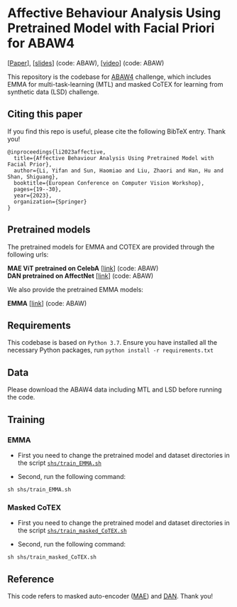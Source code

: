 # Affective Behaviour Analysis Using Pretrained Model with Facial Priori for ABAW4 
[[Paper](https://arxiv.org/abs/2207.11679)], [[slides](https://pan.baidu.com/s/1fojslUcjZwDOjKFMQ8uvRQ?pwd=ABAW)] (code: ABAW), [[video](https://pan.baidu.com/s/12SUQ1mvpH4-sv7_oYWA7Hw?pwd=ABAW)] (code: ABAW)

This repository is the codebase for [ABAW4](https://ibug.doc.ic.ac.uk/resources/eccv-2023-4th-abaw/) challenge, which includes EMMA for multi-task-learning (MTL) and masked CoTEX for learning from synthetic data (LSD) challenge.

## Citing this paper
If you find this repo is useful, please cite the following BibTeX entry. Thank you!
```
@inproceedings{li2023affective,
  title={Affective Behaviour Analysis Using Pretrained Model with Facial Prior},
  author={Li, Yifan and Sun, Haomiao and Liu, Zhaori and Han, Hu and Shan, Shiguang},
  booktitle={European Conference on Computer Vision Workshop},
  pages={19--30},
  year={2023},
  organization={Springer}
}
```

## Pretrained models
The pretrained models for EMMA and COTEX are provided through the following urls:

<b>MAE ViT pretrained on CelebA</b> \[[link](https://pan.baidu.com/s/1aedEeEHeIslvx0WsFVWxDw)\] (code: ABAW) \
<b>DAN pretrained on AffectNet</b> \[[link](https://pan.baidu.com/s/1MNSkd7KWSL5USywPG3XVfw)\] (code: ABAW)

We also provide the pretrained EMMA models:

<b>EMMA</b> \[[link](https://pan.baidu.com/s/12xTjIqhTUdp_FziBNTEd0A?pwd=ABAW)\] (code: ABAW)


## Requirements
This codebase is based on `Python 3.7`. 
Ensure you have installed all the necessary Python packages, run `python install -r requirements.txt`

## Data
Please download the ABAW4 data including MTL and LSD before running the code. 

## Training
### EMMA
- First you need to change the pretrained model and dataset directories in the script [`shs/train_EMMA.sh`](./shs/train_EMMA.sh)

- Second, run the following command:

```
sh shs/train_EMMA.sh
```
### Masked CoTEX
- First you need to change the pretrained model and dataset directories in the script [`shs/train_masked_CoTEX.sh`](./shs/train_masked_CoTEX.sh)

- Second, run the following command:

```
sh shs/train_masked_CoTEX.sh
```

## Reference

This code refers to masked auto-encoder ([MAE](https://github.com/facebookresearch/mae)) and [DAN](https://github.com/yaoing/DAN). Thank you!

